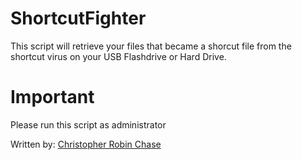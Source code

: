 # ShortcutFighter
This script will retrieve your files that became a shorcut file from the shortcut virus on your USB Flashdrive or Hard Drive.

# Important
Please run this script as administrator

Written by: [Christopher Robin Chase](https://github.com/chrischase011/)
